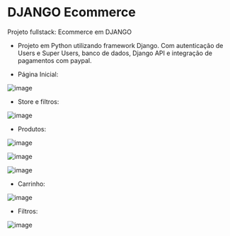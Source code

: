 # DJANGO Ecommerce
Projeto fullstack: Ecommerce em DJANGO

- Projeto em Python utilizando framework Django. Com autenticação de Users e Super Users, banco de dados, Django API e integração de pagamentos com paypal.

- Página Inicial:

![image](https://user-images.githubusercontent.com/95868897/227120704-05328c55-4d33-44a3-a8c8-1561152b91f4.png)

- Store e filtros:

![image](https://user-images.githubusercontent.com/95868897/227120895-36367bb5-1262-44e3-ba0b-209e6affeb71.png)

- Produtos:

![image](https://user-images.githubusercontent.com/95868897/227121202-a6095bc1-efe7-4fb7-812d-0a7b807ab4b6.png)

![image](https://user-images.githubusercontent.com/95868897/227121787-dc6928e2-98f3-454f-bdb6-6a3b7f9d55d1.png)

![image](https://user-images.githubusercontent.com/95868897/227121907-d8a73331-2e91-4340-95a7-e635dc033800.png)

- Carrinho:

![image](https://user-images.githubusercontent.com/95868897/227121993-cbd2d41a-3ffd-487a-87f7-a9f27596bf9a.png)

- Filtros:

![image](https://user-images.githubusercontent.com/95868897/227122566-6a35ccac-caed-41f4-ae45-6d1b0cfdcbcd.png)
